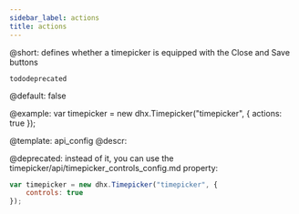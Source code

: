 ```yaml
---
sidebar_label: actions
title: actions
---          
```


@short: defines whether a timepicker is equipped with the Close and Save buttons

```tododeprecated ```

@default: false

@example: 
var timepicker = new dhx.Timepicker("timepicker", {
	actions: true
});


@template:	api_config
@descr: 

@deprecated: instead of it, you can use the timepicker/api/timepicker_controls_config.md property:
~~~js
var timepicker = new dhx.Timepicker("timepicker", {
	controls: true
});
~~~



